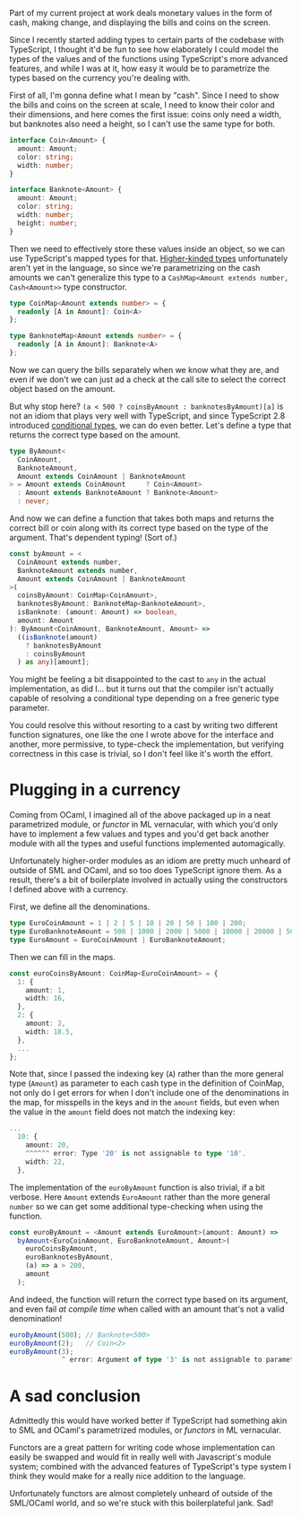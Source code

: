 Part of my current project at work deals monetary values in the form of cash,
making change, and displaying the bills and coins on the screen.

Since I recently started adding types to certain parts of the codebase with
TypeScript, I thought it'd be fun to see how elaborately I could model the
types of the values and of the functions using TypeScript's more advanced
features, and while I was at it, how easy it would be to parametrize the types
based on the currency you're dealing with.

First of all, I'm gonna define what I mean by "cash". Since I need to show
the bills and coins on the screen at scale, I need to know their color and
their dimensions, and here comes the first issue: coins only need a width, but
banknotes also need a height, so I can't use the same type for both.

```typescript
interface Coin<Amount> {
  amount: Amount;
  color: string;
  width: number;
}

interface Banknote<Amount> {
  amount: Amount;
  color: string;
  width: number;
  height: number;
}
```

Then we need to effectively store these values inside an object, so we can use
TypeScript's mapped types for that.
[Higher-kinded types](https://github.com/Microsoft/TypeScript/issues/1213)
unfortunately aren't yet in the language, so since we're parametrizing on the
cash amounts we can't generalize this type to a `CashMap<Amount extends number, Cash<Amount>>`
type constructor.

```typescript
type CoinMap<Amount extends number> = {
  readonly [A in Amount]: Coin<A>
};

type BanknoteMap<Amount extends number> = {
  readonly [A in Amount]: Banknote<A>
};
```

Now we can query the bills separately when we know what they are, and even
if we don't we can just ad a check at the call site to select the correct
object based on the amount.

But why stop here? `(a < 500 ? coinsByAmount : banknotesByAmount)[a]` is not an
idiom that plays very well with TypeScript, and since TypeScript 2.8 introduced
[conditional types](https://www.typescriptlang.org/docs/handbook/release-notes/typescript-2-8.html),
we can do even better. Let's define a type that returns the correct type based
on the amount.

```typescript
type ByAmount<
  CoinAmount,
  BanknoteAmount,
  Amount extends CoinAmount | BanknoteAmount
> = Amount extends CoinAmount     ? Coin<Amount>
  : Amount extends BanknoteAmount ? Banknote<Amount>
  : never;
```

And now we can define a function that takes both maps and returns the correct
bill or coin along with its correct type based on the type of the argument.
That's dependent typing! (Sort of.)

```typescript
const byAmount = <
  CoinAmount extends number,
  BanknoteAmount extends number,
  Amount extends CoinAmount | BanknoteAmount
>(
  coinsByAmount: CoinMap<CoinAmount>,
  banknotesByAmount: BanknoteMap<BanknoteAmount>,
  isBanknote: (amount: Amount) => boolean,
  amount: Amount
): ByAmount<CoinAmount, BanknoteAmount, Amount> =>
  ((isBanknote(amount)
    ? banknotesByAmount
    : coinsByAmount
  ) as any)[amount];
```

You might be feeling a bit disappointed to the cast to `any` in the actual
implementation, as did I... but it turns out that the compiler isn't actually
capable of resolving a conditional type depending on a free generic type
parameter.

You could resolve this without resorting to a cast by writing two different
function signatures, one like the one I wrote above for the interface and
another, more permissive, to type-check the implementation, but verifying
correctness in this case is trivial, so I don't feel like it's worth the effort.

# Plugging in a currency

Coming from OCaml, I imagined all of the above packaged up in a neat
parametrized module, or *functor* in ML vernacular, with which you'd only have
to implement a few values and types and you'd get back another module with all
the types and useful functions implemented automagically.

Unfortunately higher-order modules as an idiom are pretty much unheard of
outside of SML and OCaml, and so too does TypeScript ignore them.
As a result, there's a bit of boilerplate involved in actually using the
constructors I defined above with a currency.

First, we define all the denominations.

```typescript
type EuroCoinAmount = 1 | 2 | 5 | 10 | 20 | 50 | 100 | 200;
type EuroBanknoteAmount = 500 | 1000 | 2000 | 5000 | 10000 | 20000 | 50000;
type EuroAmount = EuroCoinAmount | EuroBanknoteAmount;
```

Then we can fill in the maps.

```typescript
const euroCoinsByAmount: CoinMap<EuroCoinAmount> = {
  1: {
    amount: 1,
    width: 16,
  },
  2: {
    amount: 2,
    width: 18.5,
  },
  ...
};
```

Note that, since I passed the indexing key (`A`) rather than the more general
type (`Amount`) as parameter to each cash type in the definition of CoinMap,
not only do I get errors for when I don't include one of the denominations in
the map, for misspells in the keys and in the `amount` fields, but even when
the value in the `amount` field does not match the indexing key:

```typescript
...
  10: {
    amount: 20,
    ^^^^^^ error: Type '20' is not assignable to type '10'.
    width: 22,
  },
```

The implementation of the `euroByAmount` function is also trivial, if a bit
verbose. Here `Amount` extends `EuroAmount` rather than the more general `number`
so we can get some additional type-checking when using the function.

```typescript
const euroByAmount = <Amount extends EuroAmount>(amount: Amount) =>
  byAmount<EuroCoinAmount, EuroBanknoteAmount, Amount>(
    euroCoinsByAmount,
    euroBanknotesByAmount,
    (a) => a > 200,
    amount
  );
```

And indeed, the function will return the correct type based on its argument,
and even fail *at compile time* when called with an amount that's not a valid
denomination!

```typescript
euroByAmount(500); // Banknote<500>
euroByAmount(2);   // Coin<2>
euroByAmount(3);
             ^ error: Argument of type '3' is not assignable to parameter of type 'EuroAmount'.
```

# A sad conclusion

Admittedly this would have worked better if TypeScript had something akin to
SML and OCaml's parametrized modules, or *functors* in ML vernacular.

Functors are a great pattern for writing code whose implementation
can easily be swapped and would fit in really well with Javascript's
module system; combined with the advanced features of TypeScript's type system
I think they would make for a really nice addition to the language.

Unfortunately functors are almost completely unheard of outside of the SML/OCaml
world, and so we're stuck with this boilerplateful jank. Sad!
